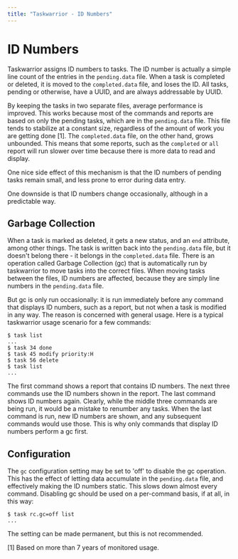 ```yaml
---
title: "Taskwarrior - ID Numbers"
---
```


# ID Numbers

Taskwarrior assigns ID numbers to tasks.
The ID number is actually a simple line count of the entries in the `pending.data` file.
When a task is completed or deleted, it is moved to the `completed.data` file, and loses the ID.
All tasks, pending or otherwise, have a UUID, and are always addressable by UUID.

By keeping the tasks in two separate files, average performance is improved.
This works because most of the commands and reports are based on only the pending tasks, which are in the `pending.data` file.
This file tends to stabilize at a constant size, regardless of the amount of work you are getting done [1].
The `completed.data` file, on the other hand, grows unbounded.
This means that some reports, such as the `completed` or `all` report will run slower over time because there is more data to read and display.

One nice side effect of this mechanism is that the ID numbers of pending tasks remain small, and less prone to error during data entry.

One downside is that ID numbers change occasionally, although in a predictable way.

## Garbage Collection

When a task is marked as deleted, it gets a new status, and an `end` attribute, among other things.
The task is written back into the `pending.data` file, but it doesn't belong there - it belongs in the `completed.data` file.
There is an operation called Garbage Collection (gc) that is automatically run by taskwarrior to move tasks into the correct files.
When moving tasks between the files, ID numbers are affected, because they are simply line numbers in the `pending.data` file.

But gc is only run occasionally: it is run immediately before any command that displays ID numbers, such as a report, but not when a task is modified in any way.
The reason is concerned with general usage.
Here is a typical taskwarrior usage scenario for a few commands:

```
$ task list
...
$ task 34 done
$ task 45 modify priority:H
$ task 56 delete
$ task list
...
```

The first command shows a report that contains ID numbers.
The next three commands use the ID numbers shown in the report.
The last command shows ID numbers again.
Clearly, while the middle three commands are being run, it would be a mistake to renumber any tasks.
When the last command is run, new ID numbers are shown, and any subsequent commands would use those.
This is why only commands that display ID numbers perform a gc first.

## Configuration

The `gc` configuration setting may be set to 'off' to disable the gc operation.
This has the effect of letting data accumulate in the `pending.data`
file, and effectively making the ID numbers static.
This slows down almost every command.
Disabling gc should be used on a per-command basis, if at all, in this way:

```
$ task rc.gc=off list
...
```

The setting can be made permanent, but this is not recommended.

[1] Based on more than 7 years of monitored usage.
